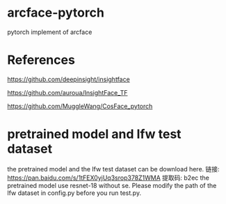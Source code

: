 # arcface-pytorch
pytorch implement of arcface 

# References
https://github.com/deepinsight/insightface

https://github.com/auroua/InsightFace_TF

https://github.com/MuggleWang/CosFace_pytorch

# pretrained model and lfw test dataset
the pretrained model and the lfw test dataset can be download here. 链接: https://pan.baidu.com/s/1tFEX0yjUq3srop378Z1WMA 提取码: b2ec
the pretrained model use resnet-18 without se. Please modify the path of the lfw dataset in config.py before you run test.py.
